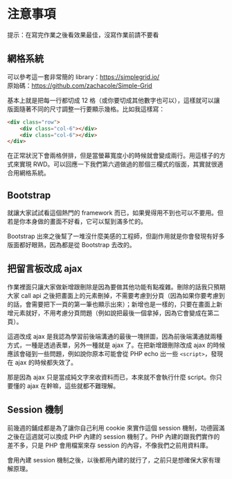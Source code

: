 # 注意事項

提示：在寫完作業之後看效果最佳，沒寫作業前請不要看

## 網格系統

可以參考這一套非常簡的 library：https://simplegrid.io/  
原始碼：https://github.com/zachacole/Simple-Grid

基本上就是把每一行都切成 12 格（或你要切成其他數字也可以），這樣就可以讓版面隨著不同的尺寸調整一行要顯示幾格。比如我這樣寫：

``` html
<div class="row">
	<div class="col-6"></div>
	<div class="col-6"></div>
</div>
```

在正常狀況下會兩格併排，但是當螢幕寬度小的時候就會變成兩行。用這樣子的方式來實現 RWD。可以回應一下我們第六週做過的那個三欄式的版面，其實就很適合用網格系統。

## Bootstrap

就讓大家試試看這個熱門的 framework 而已，如果覺得用不到也可以不要用。但若是你本身做的畫面不好看，它可以幫到滿多忙的。

Bootstrap 出來之後幫了一堆沒什麼美感的工程師，但副作用就是你會發現有好多版面都好眼熟，因為都是從 Bootstrap 去改的。

## 把留言板改成 ajax

作業裡面只讓大家做新增跟刪除是因為要做其他功能有點複雜。刪除的話我只預期大家 call api 之後把畫面上的元素刪掉，不需要考慮到分頁（因為如果你要考慮到的話，會需要把下一頁的第一筆也顯示出來）；新增也是一樣的，只要在畫面上新增元素就好，不用考慮分頁問題（例如說把最後一個拿掉，因為它會變成在第二頁）。

這週改成 ajax 是我認為學習前後端溝通的最後一塊拼圖，因為前後端溝通就兩種方式，一種是透過表單，另外一種就是 ajax 了。在把新增跟刪除改成 ajax 的時候應該會碰到一些問題，例如說你原本可能會從 PHP echo 出一些 `<script>`，發現在 ajax 的時候都失效了。

那是因為 ajax 只是當成純文字來收資料而已，本來就不會執行什麼 script。你只要懂的 ajax 在幹嘛，這些就都不難理解。

## Session 機制

前幾週的鋪成都是為了讓你自己利用 cookie 來實作這個 session 機制，功德圓滿之後在這週就可以換成 PHP 內建的 session 機制了。PHP 內建的跟我們實作的差不多，只是 PHP 會用檔案來存 session 的內容，不像我們之前用資料庫。

會用內建 session 機制之後，以後都用內建的就行了，之前只是想確保大家有理解原理。

